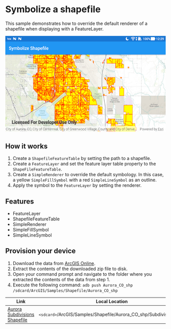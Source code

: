 # Symbolize a shapefile

This sample demonstrates how to override the default renderer of a shapefile when displaying with a FeatureLayer.

![Symbolize Shapefile App](symbolize-shapefile.png)

## How it works

1. Create a `ShapefileFeatureTable` by setting the path to a shapefile. 
1. Create a `FeatureLayer` and set the feature layer table property to the `ShapeFileFeatureTable`.
1. Create a `SimpleRenderer` to override the default symbology. In this case, a yellow `SimpleFillSymbol` with a red `SimpleLineSymbol` as an outline.
1. Apply the symbol to the `FeatureLayer` by setting the renderer.

## Features

* FeatureLayer
* ShapefileFeatureTable
* SimpleRenderer
* SimpleFillSymbol
* SimpleLineSymbol

## Provision your device
1. Download the data from [ArcGIS Online](https://www.arcgis.com/home/item.html?id=d98b3e5293834c5f852f13c569930caa).  
1. Extract the contents of the downloaded zip file to disk.  
1. Open your command prompt and navigate to the folder where you extracted the contents of the data from step 1.
1. Execute the following command: ```adb push Aurora_CO_shp /sdcard/ArcGIS/Samples/Shapefile/Aurora_CO_shp```


Link | Local Location
---------|-------|
|[Aurora Subdivisions Shapefile](https://www.arcgis.com/home/item.html?id=d98b3e5293834c5f852f13c569930caa)| `<sdcard>`/ArcGIS/Samples/Shapefile/Aurora_CO_shp/Subdivisions.shp |